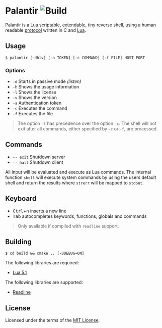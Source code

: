 # Palantir ![Build](https://img.shields.io/travis/cuhsat/palantir.svg)
Palantir is a Lua scriptable, [extendable](doc/palantir.md), tiny reverse 
shell, using a human readable [protocol](doc/protocol.md) written in C and 
[Lua](https://www.lua.org).

## Usage
```
$ palantir [-dhlv] [-a TOKEN] [-c COMMAND] [-f FILE] HOST PORT
```

### Options
* `-d` Starts in passive mode _(listen)_
* `-h` Shows the usage information
* `-l` Shows the license
* `-v` Shows the version
* `-a` Authentication token
* `-c` Executes the command
* `-f` Executes the file

> The option `-f` has precedence over the option `-c`. The shell will not exit 
> after all commands, either specified by `-c` or `-f`, are processed.

## Commands
* `-- exit` Shutdown server
* `-- halt` Shutdown client

All input will be evaluated and execute as Lua commands. The internal function
`shell` will execute system commands by using the users default shell and 
return the results where `strerr` will be mapped to `stdout`.

## Keyboard
* <kbd>Ctrl</kbd>+<kbd>n</kbd> inserts a new line
* <kbd>Tab</kbd> autocompletes keywords, functions, globals and commands

> Only available if compiled with `readline` support.

## Building
```
$ cd build && cmake .. [-DDEBUG=ON]
```

The following libraries are required:
* [Lua 5.1](https://www.lua.org)

The following libraries are supported:
* [Readline](https://cnswww.cns.cwru.edu/php/chet/readline/rltop.html)

## License
Licensed under the terms of the [MIT License](LICENSE).